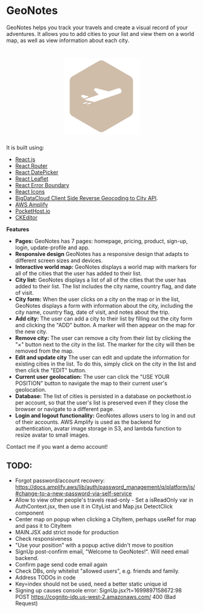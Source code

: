# GeoNotes

GeoNotes helps you track your travels and create a visual record of your adventures. It allows you to add cities to your list and view them on a world map, as well as view information about each city.

<h1 align="center">
    <img src="public/assets/img/logo.png"/>
</h1>

It is built using:

- [React.js](https://react.dev/)
- [React Router](https://reactrouter.com/)
- [React DatePicker](https://reactdatepicker.com/)
- [React Leaflet](https://react-leaflet.js.org/)
- [React Error Boundary](https://www.npmjs.com/package/react-error-boundary)
- [React Icons](https://react-icons.github.io/react-icons/)
- [BigDataCloud Client Side Reverse Geocoding to City API](https://www.bigdatacloud.com/free-api/free-reverse-geocode-to-city-api).
- [AWS Amplify](https://aws.amazon.com/amplify)
- [PocketHost.io](https://pockethost.io/)
- [CKEditor](https://ckeditor.com/)

**Features**

- **Pages:** GeoNotes has 7 pages: homepage, pricing, product, sign-up, login, update-profile and app.
- **Responsive design** GeoNotes has a responsive design that adapts to different screen sizes and devices.
- **Interactive world map:** GeoNotes displays a world map with markers for all of the cities that the user has added to their list.
- **City list:** GeoNotes displays a list of all of the cities that the user has added to their list. The list includes the city name, country flag, and date of visit.
- **City form:** When the user clicks on a city on the map or in the list, GeoNotes displays a form with information about the city, including the city name, country flag, date of visit, and notes about the trip.
- **Add city:** The user can add a city to their list by filling out the city form and clicking the "ADD" button. A marker will then appear on the map for the new city.
- **Remove city:** The user can remove a city from their list by clicking the "&times;" button next to the city in the list. The marker for the city will then be removed from the map.
- **Edit and update city** The user can edit and update the information for existing cities in the list. To do this, simply click on the city in the list and then click the "EDIT" button.
- **Current user geolocation:** The user can click the "USE YOUR POSITION" button to navigate the map to their current user's geolocation.
- **Database:** The list of cities is persisted in a database on pockethost.io per account, so that the user's list is preserved even if they close the browser or navigate to a different page.
- **Login and logout functionality:** GeoNotes allows users to log in and out of their accounts. AWS Amplify is used as the backend for authentication, avatar image storage in S3, and lambda function to resize avatar to small images.

Contact me if you want a demo account!

## TODO:

- Forgot password/account recovery: https://docs.amplify.aws/lib/auth/password_management/q/platform/js/#change-to-a-new-password-via-self-service
- Allow to view other people's travels read-only - Set a isReadOnly var in AuthContext.jsx, then use it in CityList and Map.jsx DetectClick component
- Center map on popup when clicking a CityItem, perhaps useRef for map and pass it to CityItem
- MAIN.JSX add strict mode for production
- Check responsiveness
- "Use your position" with a popup active didn't move to position
- SignUp post-confirm email, "Welcome to GeoNotes!". Will need email backend.
- Confirm page send code email again
- Check DBs, only whitelist "allowed users", e.g. friends and family.
- Address TODOs in code
- Key=index should not be used, need a better static unique id
- Signing up causes console error: SignUp.jsx?t=1699897158672:98 POST https://cognito-idp.us-west-2.amazonaws.com/ 400 (Bad Request)
